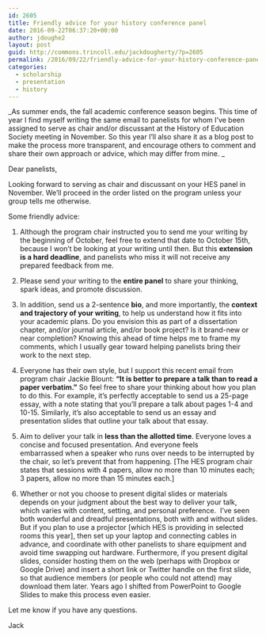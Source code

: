 ```yaml
---
id: 2605
title: Friendly advice for your history conference panel
date: 2016-09-22T06:37:20+00:00
author: jdoughe2
layout: post
guid: http://commons.trincoll.edu/jackdougherty/?p=2605
permalink: /2016/09/22/friendly-advice-for-your-history-conference-panel/
categories:
  - scholarship
  - presentation
  - history
---
```

_As summer ends, the fall academic conference season begins. This time of year I find myself writing the same email to panelists for whom I&#8217;ve been assigned to serve as chair and/or discussant at the History of Education Society meeting in November. So this year I&#8217;ll also share it as a blog post to make the process more transparent, and encourage others to comment and share their own approach or advice, which may differ from mine. _

Dear panelists,

Looking forward to serving as chair and discussant on your HES panel in November. We’ll proceed in the order listed on the program unless your group tells me otherwise.

Some friendly advice:

1) Although the program chair instructed you to send me your writing by the beginning of October, feel free to extend that date to October 15th, because I won’t be looking at your writing until then. But this **extension is a hard deadline**, and panelists who miss it will not receive any prepared feedback from me.

2) Please send your writing to the **entire panel** to share your thinking, spark ideas, and promote discussion.

3) In addition, send us a 2-sentence **bio**, and more importantly, the **context and trajectory of your writing**, to help us understand how it fits into your academic plans. Do you envision this as part of a dissertation chapter, and/or journal article, and/or book project? Is it brand-new or near completion? Knowing this ahead of time helps me to frame my comments, which I usually gear toward helping panelists bring their work to the next step.

4) Everyone has their own style, but I support this recent email from program chair Jackie Blount: **&#8220;It is better to prepare a talk than to read a paper verbatim.”** So feel free to share your thinking about how you plan to do this. For example, it’s perfectly acceptable to send us a 25-page essay, with a note stating that you’ll prepare a talk about pages 1-4 and 10-15. Similarly, it’s also acceptable to send us an essay and presentation slides that outline your talk about that essay.

5) Aim to deliver your talk in **less than the allotted time**. Everyone loves a concise and focused presentation. And everyone feels embarrassed when a speaker who runs over needs to be interrupted by the chair, so let&#8217;s prevent that from happening. [The HES program chair states that sessions with 4 papers, allow no more than 10 minutes each; 3 papers, allow no more than 15 minutes each.]

6) Whether or not you choose to present digital slides or materials depends on your judgment about the best way to deliver your talk, which varies with content, setting, and personal preference.  I&#8217;ve seen both wonderful and dreadful presentations, both with and without slides. But if you plan to use a projector [which HES is providing in selected rooms this year], then set up your laptop and connecting cables in advance, and coordinate with other panelists to share equipment and avoid time swapping out hardware. Furthermore, if you present digital slides, consider hosting them on the web (perhaps with Dropbox or Google Drive) and insert a short link or Twitter handle on the first slide, so that audience members (or people who could not attend) may download them later. Years ago I shifted from PowerPoint to Google Slides to make this process even easier.

Let me know if you have any questions.

Jack
